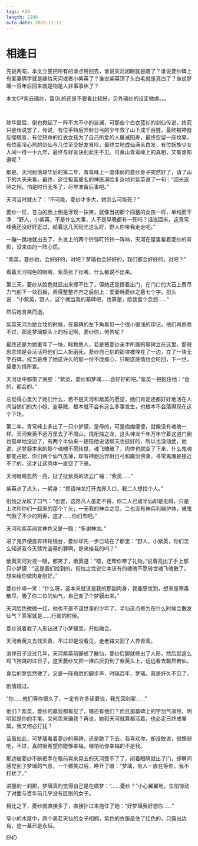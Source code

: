 ```yaml
---
tags: FIN
length: 2206
auto_date: 2020-12-12
---
```


# 相逢日

先说两句，本文立誓把所有的虐点掰回去，谁说天河闭眼就是瞎了？谁说菱纱碑上有爱妻俩字就是嫁给天河或者小紫英了？谁说紫英顶了头白毛就是真白了？谁说梦璃一百年后回来就是物是人非事事休了？

本文CP紫云璃纱，雷GL的还是不要看比较好，另外璃纱的设定微虐。。。

<br>

琼华毁后，倒也掀起了一阵不大不小的波澜，可那些个白衣蓝衫的剑仙传说，终究只是传说罢了，传说，有位手持后羿射日弓的少年救了山下成千百姓，最终被神器反噬眼盲，有位短命的红衣女孩为了自己所爱的人屡减阳寿，最终空留一座坟墓，有位面冷心热的剑仙与几位至交好友冒险，最终立地成仙满头白发，有位妖族少女人间一待一十九年，最终与好友诀别此生不见。可黄山青鸾峰上的真相，又有谁知道呢？

那是，天河射落琼华后的第二年，青鸾峰上一直体弱的菱纱身子突然好了，请了山下的大夫来看，最终，这位极富盛名的神医满脸复杂地对紫英说了一句：“回光返照之相，怕是时日无多了，尽早准备后事吧。”

天河当时就火了：“不可能，菱纱才多大，她怎么可能死？”

菱纱一怔，苍白的脸上倒是浮现一抹笑，就像当初那个闯墓的女孩一样，单纯而干净：“野人，小紫英，不是什么大事，人不是早晚都有一死吗？话说回来，这青鸾峰我还没好好逛过，趁着这几天阳光这么好，野人你带我走走吧。”

一蹦一跳地就出去了，头发上的两个铃铛叮铃铃一阵响，天河在屋里看着菱纱的背影，没来由的一阵心慌。

“紫英，菱纱她，会好好的，对吧？梦璃也会好好的，我们都会好好的，对吧？”

看着天河棕色的眼睛，紫英张了张嘴，什么都说不出来。

第三天，菱纱从脸色就显出来撑不住了，但她还是撑着出门，在门口的大石上费尽力气削下一块石板，弄得整整齐齐之后刻上：爱妻韩菱纱之墓七个字，扭头说：“小紫英，野人，这个就当我的墓碑吧，也算是，给我留个念想……”

然后她含笑而逝。

紫英天河为她立坟的时候，在墓碑的左下角看见一个很小很浅的印记，他们再熟悉不过，那是梦璃额头上的标记啊，菱纱你，何苦呢？

最终还是为她重写了一块，睹物思人，若是把菱纱亲手所属的墓碑立在这里，那般思念怕是会活活将他们二人折磨死，菱纱自己刻的那块被埋在了一边，立了一块无字石碑，权当是埋了她这许久的那一份不改痴心，只盼这感情也会轮回，下一世，莫要为情所累。

天河话中都带了哭腔：“紫英，菱纱和梦璃……会好好的吧。”紫英一把抱住他：“会的，都会的。”

总觉得心里欠了她们什么，若不是天河和紫英的愿望，她们肯定还都好好地活在人间当她们的大小姐、盗墓贼，根本就不会有这么多事发生，也根本不会落得现在这个下场。

第二年，青鸾峰上多出了一只小梦貘，是母的，可是痴痴傻傻，就像没有魂魄一样。天河紫英不远万里去了不周山，找衔烛之龙，这头神龙千年万年守着这道门倒也孤单地没边了，有两个半仙来一趟陪他说话聊天也挺好的，所以也没动武，他说，这梦貘本来的那个魂魄不愿转世，魂飞魄散了，肉体也就空了下来，什么鬼魂都能占据，你们两个仙气虽薄，却有神器后羿射日弓和魔剑傍身，寻常鬼魂是接近不了的，这才让这肉体一直空了下来。

天河眼睛忽然一亮，扯了扯紫英的流云广袖：“紫英……”

紫英点了点头，一躬身：“烦请神龙打开鬼界入口，我二人想找个人。”

衔烛之龙叹了口气：“也罢，这路凡人虽走不得，你二人已成半仙却是无碍，只是上次和你们一起来的那个丫头，一无我的神龙之息，二也没有神兵利器护体，被鬼气吸了不少的阳寿，这才……你们去吧。”

天河和紫英闻言神色又是一黯：“多谢神龙。”

进了鬼界便直奔转轮镜台，菱纱却先一步已站在了那里：“野人，小紫英，你们怎么知道我今天赎完盗墓的罪啊，是来接我的吗？”

紫英天河对视一眼，都笑了，紫英道：“嗯，还帮你带了礼物。”说着亮出了手上那只小梦貘：“这是我们捡到的，衔烛之龙说它本该有的魂魄不愿转世魂飞魄散了，想来给你做肉身刚好。”

菱纱扑哧一笑：“什么呀，这本来就该是我的那副肉身，我能感觉到，想来是寒毒散尽，吸了你二位的仙气，自己变了个梦貘出来。”

天河脸色微微一红，他也不是不谙世事的少年了，半仙这点修为在什么时候会散发仙气？答案就是……行房的时候。

菱纱说着收了人形钻进了小梦貘里，开始融合。

天河紫英又去找天青，不过却是没看见，走老路又回了人界青鸾。

消停日子没过几年，天河紫英前脚成了散仙，菱纱后脚就修出了人形，然后就这么鸡飞狗跳的过日子，这天菱纱又把一捧白灰扔到了紫英头上，远远看去飘然若仙。

身后的梦忽然散了，又是一阵熟悉的脚步声，时隔百年，梦璃，真是好久不见了。

剧情跳过。

“你……他们等你很久了，一定有许多话要说，我先回剑冢……”

他们？紫英，菱纱的墓我都看见了，哪还有他们？而且那墓碑上的字剑气凛然，明明就是你的手笔，又何苦来骗我？再说，她和天河就算都活着，也必定已终成眷属，我又何必打扰？

话虽如此，可梦璃看着菱纱的墓碑，还是跪了下去。我喜欢你，却没敢说，很懦弱吧，不过，真的很希望你能够幸福，哪怕给你幸福的不是我。

那边被菱纱不断把手在眼前晃来晃去的天河受不了了，闭着眼睛就出了门，却瞬间感觉到了梦璃的气息，一个微笑过后，睁开了眼：“梦璃，有人一直在等你，我不打扰了。”

进屋的一刹那，梦璃真的觉得自己是在做梦：“……菱纱？”小心翼翼地，生怕惊动了对面与百年前几乎没有区别的女子。

相比之下，菱纱就直接多了，直接扑过来抱住了她：“好梦璃我好想你……”

窄小的木屋中，两个美若天仙的女子相拥，紫色的衣服盖住了红色的，只露出边角，这一幕已是永恒。

END
